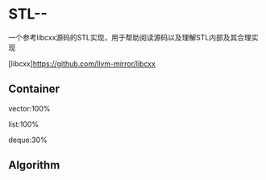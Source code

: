 # STL--
一个参考libcxx源码的STL实现，用于帮助阅读源码以及理解STL内部及其合理实现

[libcxx]https://github.com/llvm-mirror/libcxx

## Container

vector:100% 

list:100%

deque:30%

## Algorithm


